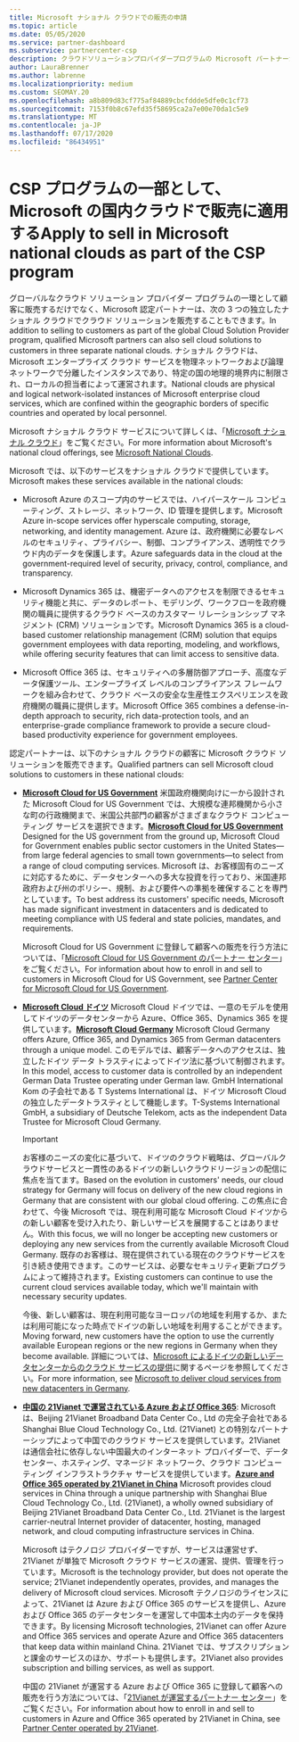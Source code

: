 ```yaml
---
title: Microsoft ナショナル クラウドでの販売の申請
ms.topic: article
ms.date: 05/05/2020
ms.service: partner-dashboard
ms.subservice: partnercenter-csp
description: クラウドソリューションプロバイダープログラムの Microsoft パートナーが、サポートされている各国のクラウドに登録されているお客様に販売する方法について説明します。
author: LauraBrenner
ms.author: labrenne
ms.localizationpriority: medium
ms.custom: SEOMAY.20
ms.openlocfilehash: a8b809d83cf775af84889cbcfddde5dfe0c1cf73
ms.sourcegitcommit: 7153f0b8c67efd35f58695ca2a7e00e70da1c5e9
ms.translationtype: MT
ms.contentlocale: ja-JP
ms.lasthandoff: 07/17/2020
ms.locfileid: "86434951"
---
```

# <a name="apply-to-sell-in-microsoft-national-clouds-as-part-of-the-csp-program"></a><span data-ttu-id="23a78-103">CSP プログラムの一部として、Microsoft の国内クラウドで販売に適用する</span><span class="sxs-lookup"><span data-stu-id="23a78-103">Apply to sell in Microsoft national clouds as part of the CSP program</span></span>

<span data-ttu-id="23a78-104">グローバルなクラウド ソリューション プロバイダー プログラムの一環として顧客に販売するだけでなく、Microsoft 認定パートナーは、次の 3 つの独立したナショナル クラウドでクラウド ソリューションを販売することもできます。</span><span class="sxs-lookup"><span data-stu-id="23a78-104">In addition to selling to customers as part of the global Cloud Solution Provider program, qualified Microsoft partners can also sell cloud solutions to customers in three separate national clouds.</span></span> <span data-ttu-id="23a78-105">ナショナル クラウドは、Microsoft エンタープライズ クラウド サービスを物理ネットワークおよび論理ネットワークで分離したインスタンスであり、特定の国の地理的境界内に制限され、ローカルの担当者によって運営されます。</span><span class="sxs-lookup"><span data-stu-id="23a78-105">National clouds are physical and logical network-isolated instances of Microsoft enterprise cloud services, which are confined within the geographic borders of specific countries and operated by local personnel.</span></span> 

<span data-ttu-id="23a78-106">Microsoft ナショナル クラウド サービスについて詳しくは、「[Microsoft ナショナル クラウド](https://www.microsoft.com/trustcenter/cloudservices/nationalcloud)」をご覧ください。</span><span class="sxs-lookup"><span data-stu-id="23a78-106">For more information about Microsoft's national cloud offerings, see [Microsoft National Clouds](https://www.microsoft.com/trustcenter/cloudservices/nationalcloud).</span></span>

<span data-ttu-id="23a78-107">Microsoft では、以下のサービスをナショナル クラウドで提供しています。</span><span class="sxs-lookup"><span data-stu-id="23a78-107">Microsoft makes these services available in the national clouds:</span></span>

-   <span data-ttu-id="23a78-108">Microsoft Azure のスコープ内のサービスでは、ハイパースケール コンピューティング、ストレージ、ネットワーク、ID 管理を提供します。</span><span class="sxs-lookup"><span data-stu-id="23a78-108">Microsoft Azure in-scope services offer hyperscale computing, storage, networking, and identity management.</span></span> <span data-ttu-id="23a78-109">Azure は、政府機関に必要なレベルのセキュリティ、プライバシー、制御、コンプライアンス、透明性でクラウド内のデータを保護します。</span><span class="sxs-lookup"><span data-stu-id="23a78-109">Azure safeguards data in the cloud at the government-required level of security, privacy, control, compliance, and transparency.</span></span>

-   <span data-ttu-id="23a78-110">Microsoft Dynamics 365 は、機密データへのアクセスを制限できるセキュリティ機能と共に、データのレポート、モデリング、ワークフローを政府機関の職員に提供するクラウド ベースのカスタマー リレーションシップ マネジメント (CRM) ソリューションです。</span><span class="sxs-lookup"><span data-stu-id="23a78-110">Microsoft Dynamics 365 is a cloud-based customer relationship management (CRM) solution that equips government employees with data reporting, modeling, and workflows, while offering security features that can limit access to sensitive data.</span></span>

-   <span data-ttu-id="23a78-111">Microsoft Office 365 は、セキュリティへの多層防御アプローチ、高度なデータ保護ツール、エンタープライズ レベルのコンプライアンス フレームワークを組み合わせて、クラウド ベースの安全な生産性エクスペリエンスを政府機関の職員に提供します。</span><span class="sxs-lookup"><span data-stu-id="23a78-111">Microsoft Office 365 combines a defense-in-depth approach to security, rich data-protection tools, and an enterprise-grade compliance framework to provide a secure cloud-based productivity experience for government employees.</span></span>

<span data-ttu-id="23a78-112">認定パートナーは、以下のナショナル クラウドの顧客に Microsoft クラウド ソリューションを販売できます。</span><span class="sxs-lookup"><span data-stu-id="23a78-112">Qualified partners can sell Microsoft cloud solutions to customers in these national clouds:</span></span>

-   <span data-ttu-id="23a78-113">[**Microsoft Cloud for US Government**](https://www.microsoft.com/trustcenter/cloudservices/nationalcloud#Microsoft_Cloud_for_US) 米国政府機関向けに一から設計された Microsoft Cloud for US Government では、大規模な連邦機関から小さな町の行政機関まで、米国公共部門の顧客がさまざまなクラウド コンピューティング サービスを選択できます。</span><span class="sxs-lookup"><span data-stu-id="23a78-113">[**Microsoft Cloud for US Government**](https://www.microsoft.com/trustcenter/cloudservices/nationalcloud#Microsoft_Cloud_for_US) Designed for the US government from the ground up, Microsoft Cloud for Government enables public sector customers in the United States—from large federal agencies to small town governments—to select from a range of cloud computing services.</span></span> <span data-ttu-id="23a78-114">Microsoft は、お客様固有のニーズに対応するために、データセンターへの多大な投資を行っており、米国連邦政府および州のポリシー、規制、および要件への準拠を確保することを専門としています。</span><span class="sxs-lookup"><span data-stu-id="23a78-114">To best address its customers' specific needs, Microsoft has made significant investment in datacenters and is dedicated to meeting compliance with US federal and state policies, mandates, and requirements.</span></span> 

    <span data-ttu-id="23a78-115">Microsoft Cloud for US Government に登録して顧客への販売を行う方法については、「[Microsoft Cloud for US Government のパートナー センター](partner-center-for-microsoft-us-govt-cloud.md)」をご覧ください。</span><span class="sxs-lookup"><span data-stu-id="23a78-115">For information about how to enroll in and sell to customers in Microsoft Cloud for US Government, see [Partner Center for Microsoft Cloud for US Government](partner-center-for-microsoft-us-govt-cloud.md).</span></span>

-   <span data-ttu-id="23a78-116">[**Microsoft Cloud ドイツ**](https://www.microsoft.com/trustcenter/cloudservices/nationalcloud#Microsoft_Cloud_Germany) Microsoft Cloud ドイツでは、一意のモデルを使用してドイツのデータセンターから Azure、Office 365、Dynamics 365 を提供しています。</span><span class="sxs-lookup"><span data-stu-id="23a78-116">[**Microsoft Cloud Germany**](https://www.microsoft.com/trustcenter/cloudservices/nationalcloud#Microsoft_Cloud_Germany) Microsoft Cloud Germany offers Azure, Office 365, and Dynamics 365 from German datacenters through a unique model.</span></span> <span data-ttu-id="23a78-117">このモデルでは、顧客データへのアクセスは、独立したドイツ データ トラスティによってドイツ法に基づいて制御されます。</span><span class="sxs-lookup"><span data-stu-id="23a78-117">In this model, access to customer data is controlled by an independent German Data Trustee operating under German law.</span></span> <span data-ttu-id="23a78-118">GmbH International Kom の子会社である T Systems International は、ドイツ Microsoft Cloud の独立したデータトラスティとして機能します。</span><span class="sxs-lookup"><span data-stu-id="23a78-118">T-Systems International GmbH, a subsidiary of Deutsche Telekom, acts as the independent Data Trustee for Microsoft Cloud Germany.</span></span>

    > [!IMPORTANT]  
    > <span data-ttu-id="23a78-119">お客様のニーズの変化に基づいて、ドイツのクラウド戦略は、グローバルクラウドサービスと一貫性のあるドイツの新しいクラウドリージョンの配信に焦点を当てます。</span><span class="sxs-lookup"><span data-stu-id="23a78-119">Based on the evolution in customers' needs, our cloud strategy for Germany will focus on delivery of the new cloud regions in Germany that are consistent with our global cloud offering.</span></span> <span data-ttu-id="23a78-120">この焦点に合わせて、今後 Microsoft では、現在利用可能な Microsoft Cloud ドイツからの新しい顧客を受け入れたり、新しいサービスを展開することはありません。</span><span class="sxs-lookup"><span data-stu-id="23a78-120">With this focus, we will no longer be accepting new customers or deploying any new services from the currently available Microsoft Cloud Germany.</span></span> <span data-ttu-id="23a78-121">既存のお客様は、現在提供されている現在のクラウドサービスを引き続き使用できます。このサービスは、必要なセキュリティ更新プログラムによって維持されます。</span><span class="sxs-lookup"><span data-stu-id="23a78-121">Existing customers can continue to use the current cloud services available today, which we'll maintain with necessary security updates.</span></span>
    >  
    > <span data-ttu-id="23a78-122">今後、新しい顧客は、現在利用可能なヨーロッパの地域を利用するか、または利用可能になった時点でドイツの新しい地域を利用することができます。</span><span class="sxs-lookup"><span data-stu-id="23a78-122">Moving forward, new customers have the option to use the currently available European regions or the new regions in Germany when they become available.</span></span> <span data-ttu-id="23a78-123">詳細については、[Microsoft によるドイツの新しいデータセンターからのクラウド サービスの提供](https://news.microsoft.com/europe/2018/08/31/microsoft-to-deliver-cloud-services-from-new-datacentres-in-germany-in-2019-to-meet-evolving-customer-needs/)に関するページを参照してください。</span><span class="sxs-lookup"><span data-stu-id="23a78-123">For more information, see [Microsoft to deliver cloud services from new datacenters in Germany](https://news.microsoft.com/europe/2018/08/31/microsoft-to-deliver-cloud-services-from-new-datacentres-in-germany-in-2019-to-meet-evolving-customer-needs/).</span></span>

    
-   <span data-ttu-id="23a78-124">[**中国の 21Vianet で運営されている Azure および Office 365**](https://www.microsoft.com/trustcenter/cloudservices/nationalcloud#Microsoft_Cloud_for_China): Microsoft は、Beijing 21Vianet Broadband Data Center Co., Ltd の完全子会社である Shanghai Blue Cloud Technology Co., Ltd. (21Vianet) との特別なパートナーシップによって中国でのクラウド サービスを提供しています。21Vianet は通信会社に依存しない中国最大のインターネット プロバイダーで、データセンター、ホスティング、マネージド ネットワーク、クラウド コンピューティング インフラストラクチャ サービスを提供しています。</span><span class="sxs-lookup"><span data-stu-id="23a78-124">[**Azure and Office 365 operated by 21Vianet in China**](https://www.microsoft.com/trustcenter/cloudservices/nationalcloud#Microsoft_Cloud_for_China) Microsoft provides cloud services in China through a unique partnership with Shanghai Blue Cloud Technology Co., Ltd. (21Vianet), a wholly owned subsidiary of Beijing 21Vianet Broadband Data Center Co., Ltd. 21Vianet is the largest carrier-neutral Internet provider of datacenter, hosting, managed network, and cloud computing infrastructure services in China.</span></span> 

    <span data-ttu-id="23a78-125">Microsoft はテクノロジ プロバイダーですが、サービスは運営せず、21Vianet が単独で Microsoft クラウド サービスの運営、提供、管理を行っています。</span><span class="sxs-lookup"><span data-stu-id="23a78-125">Microsoft is the technology provider, but does not operate the service; 21Vianet independently operates, provides, and manages the delivery of Microsoft cloud services.</span></span> <span data-ttu-id="23a78-126">Microsoft テクノロジのライセンスによって、21Vianet は Azure および Office 365 のサービスを提供し、Azure および Office 365 のデータセンターを運営して中国本土内のデータを保持できます。</span><span class="sxs-lookup"><span data-stu-id="23a78-126">By licensing Microsoft technologies, 21Vianet can offer Azure and Office 365 services and operate Azure and Office 365 datacenters that keep data within mainland China.</span></span> <span data-ttu-id="23a78-127">21Vianet では、サブスクリプションと課金のサービスのほか、サポートも提供します。</span><span class="sxs-lookup"><span data-stu-id="23a78-127">21Vianet also provides subscription and billing services, as well as support.</span></span>

    <span data-ttu-id="23a78-128">中国の 21Vianet が運営する Azure および Office 365 に登録して顧客への販売を行う方法については、「[21Vianet が運営するパートナー センター](https://msdn.microsoft.com/partner-china/index)」をご覧ください。</span><span class="sxs-lookup"><span data-stu-id="23a78-128">For information about how to enroll in and sell to customers in Azure and Office 365 operated by 21Vianet in China, see [Partner Center operated by 21Vianet](https://msdn.microsoft.com/partner-china/index).</span></span> 